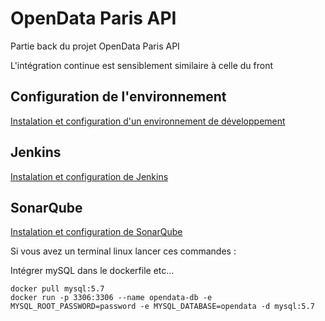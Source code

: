 # OpenData Paris API

Partie back du projet OpenData Paris API

L'intégration continue est sensiblement similaire à celle du front


## Configuration de l'environnement
[Instalation et configuration d'un environnement de développement](docs/conf-env.md)


## Jenkins
[Instalation et configuration de Jenkins](docs/conf-jenkins.md)

## SonarQube
[Instalation et configuration de SonarQube](docs/conf-sonar.md)



Si vous avez un terminal linux lancer ces commandes  :

  Intégrer mySQL dans le dockerfile etc...
```cd maintenance-back
docker pull mysql:5.7
docker run -p 3306:3306 --name opendata-db -e MYSQL_ROOT_PASSWORD=password -e MYSQL_DATABASE=opendata -d mysql:5.7
